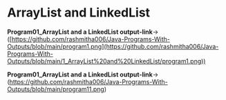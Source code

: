 # ArrayList and LinkedList
**Program01_ArrayList and a LinkedList output-link**->([https://github.com/rashmitha006/Java-Programs-With-Outputs/blob/main/program1.png](https://github.com/rashmitha006/Java-Programs-With-Outputs/blob/main/1_ArrayList%20and%20LinkedList/program1.png))

**Program01_ArrayList and a LinkedList output-link**->(https://github.com/rashmitha006/Java-Programs-With-Outputs/blob/main/program11.png)


